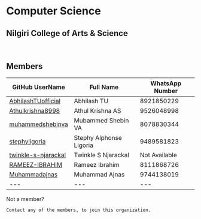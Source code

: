 # Computer Science
## Nilgiri College of Arts & Science
<br/>

## Members
| GitHub UserName | Full Name | WhatsApp Number
|---|---|---|
|[AbhilashTUofficial](https://github.com/AbhilashTUofficial)| Abhilash TU | 8921850229
|[Athulkrishna8998](https://github.com/athulkrishna8998)| Athul Krishna AS | 9526048998
|[muhammedshebinva](https://github.com/muhammedshebinva)| Mubammed Shebin VA| 8078830344
|[stephyligoria](https://github.com/stephyligoria)| Stephy Alphonse Ligoria| 9489581823
|[twinkle-s-njarackal](https://github.com/twinkle-s-njarackal)| Twinkle S Njarackal| Not Available
|[RAMEEZ-IBRAHIM](https://github.com/RAMEEZ-IBRAHIM)| Rameez Ibrahim | 8111868726
|[Muhammadajnas](https://github.com/Muhammadajnas)| Muhammad Ajnas | 9744138019
|---|---|---

Not a member?

    Contact any of the members, to join this organization.
